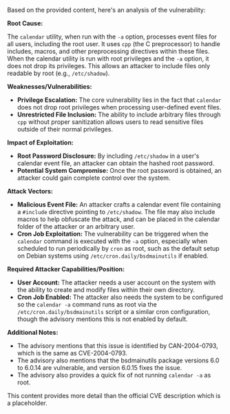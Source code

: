 Based on the provided content, here's an analysis of the vulnerability:

**Root Cause:**

The `calendar` utility, when run with the `-a` option, processes event files for all users, including the root user. It uses `cpp` (the C preprocessor) to handle includes, macros, and other preprocessing directives within these files. When the calendar utility is run with root privileges and the `-a` option, it does not drop its privileges. This allows an attacker to include files only readable by root (e.g., `/etc/shadow`).

**Weaknesses/Vulnerabilities:**

*   **Privilege Escalation:** The core vulnerability lies in the fact that `calendar` does not drop root privileges when processing user-defined event files.
*   **Unrestricted File Inclusion:** The ability to include arbitrary files through `cpp` without proper sanitization allows users to read sensitive files outside of their normal privileges.

**Impact of Exploitation:**

*   **Root Password Disclosure:** By including `/etc/shadow` in a user's calendar event file, an attacker can obtain the hashed root password.
*   **Potential System Compromise:** Once the root password is obtained, an attacker could gain complete control over the system.

**Attack Vectors:**

*   **Malicious Event File:** An attacker crafts a calendar event file containing a `#include` directive pointing to `/etc/shadow`. The file may also include macros to help obfuscate the attack, and can be placed in the calendar folder of the attacker or an arbitrary user.
*   **Cron Job Exploitation:** The vulnerability can be triggered when the `calendar` command is executed with the `-a` option, especially when scheduled to run periodically by `cron` as root, such as the default setup on Debian systems using `/etc/cron.daily/bsdmainutils` if enabled.

**Required Attacker Capabilities/Position:**

*   **User Account:** The attacker needs a user account on the system with the ability to create and modify files within their own directory.
*   **Cron Job Enabled:** The attacker also needs the system to be configured so the `calendar -a` command runs as root via the `/etc/cron.daily/bsdmainutils` script or a similar cron configuration, though the advisory mentions this is not enabled by default.

**Additional Notes:**
*   The advisory mentions that this issue is identified by CAN-2004-0793, which is the same as CVE-2004-0793.
*   The advisory also mentions that the bsdmainutils package versions 6.0 to 6.0.14 are vulnerable, and version 6.0.15 fixes the issue.
*   The advisory also provides a quick fix of not running `calendar -a` as root.

This content provides more detail than the official CVE description which is a placeholder.